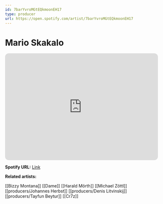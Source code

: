 ```yaml
---
id: 7barYvroMGtEQkmoonEH17
type: producer
url: https://open.spotify.com/artist/7barYvroMGtEQkmoonEH17
---
```

# Mario Skakalo

<iframe style="border-radius:12px" src="https://open.spotify.com/embed/artist/7barYvroMGtEQkmoonEH17" width="100%" height="352" frameBorder="0" allowfullscreen="" allow="autoplay; clipboard-write; encrypted-media; fullscreen; picture-in-picture" loading="lazy"></iframe>

**Spotify URL:** [Link](https://open.spotify.com/artist/7barYvroMGtEQkmoonEH17)

**Related artists:**

[[Bizzy Montana]]
[[Dame]]
[[Harald Mörth]]
[[Michael Zöttl]]
[[producers/Johannes Herbst]]
[[producers/Denis Litvinskij]]
[[producers/Tayfun Beytur]]
[[Cr7z]]

